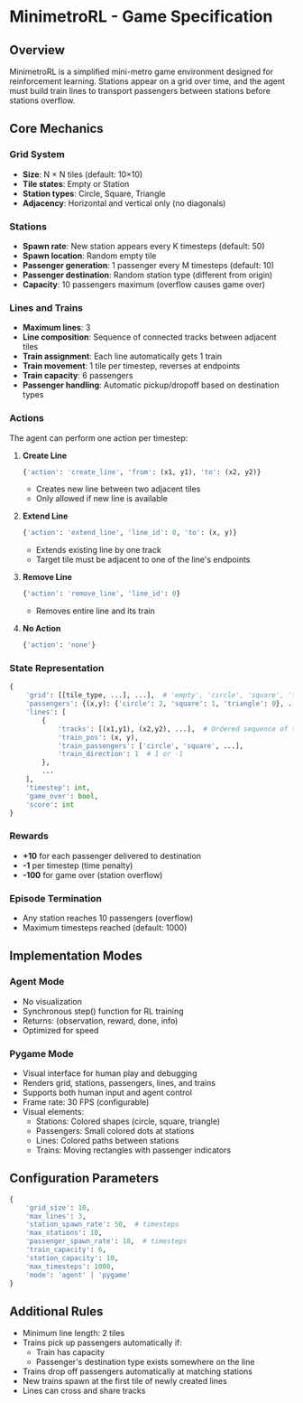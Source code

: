 # MinimetroRL - Game Specification

## Overview
MinimetroRL is a simplified mini-metro game environment designed for reinforcement learning. Stations appear on a grid over time, and the agent must build train lines to transport passengers between stations before stations overflow.

## Core Mechanics

### Grid System
- **Size**: N × N tiles (default: 10×10)
- **Tile states**: Empty or Station
- **Station types**: Circle, Square, Triangle
- **Adjacency**: Horizontal and vertical only (no diagonals)

### Stations
- **Spawn rate**: New station appears every K timesteps (default: 50)
- **Spawn location**: Random empty tile
- **Passenger generation**: 1 passenger every M timesteps (default: 10)
- **Passenger destination**: Random station type (different from origin)
- **Capacity**: 10 passengers maximum (overflow causes game over)

### Lines and Trains
- **Maximum lines**: 3
- **Line composition**: Sequence of connected tracks between adjacent tiles
- **Train assignment**: Each line automatically gets 1 train
- **Train movement**: 1 tile per timestep, reverses at endpoints
- **Train capacity**: 6 passengers
- **Passenger handling**: Automatic pickup/dropoff based on destination types

### Actions
The agent can perform one action per timestep:

1. **Create Line**
   ```python
   {'action': 'create_line', 'from': (x1, y1), 'to': (x2, y2)}
   ```
   - Creates new line between two adjacent tiles
   - Only allowed if new line is available 

2. **Extend Line**
   ```python
   {'action': 'extend_line', 'line_id': 0, 'to': (x, y)}
   ```
   - Extends existing line by one track
   - Target tile must be adjacent to one of the line's endpoints

3. **Remove Line**
   ```python
   {'action': 'remove_line', 'line_id': 0}
   ```
   - Removes entire line and its train

4. **No Action**
   ```python
   {'action': 'none'}
   ```

### State Representation
```python
{
    'grid': [[tile_type, ...], ...],  # 'empty', 'circle', 'square', 'triangle'
    'passengers': {(x,y): {'circle': 2, 'square': 1, 'triangle': 0}, ...},
    'lines': [
        {
            'tracks': [(x1,y1), (x2,y2), ...],  # Ordered sequence of tiles
            'train_pos': (x, y),
            'train_passengers': ['circle', 'square', ...],
            'train_direction': 1  # 1 or -1
        },
        ...
    ],
    'timestep': int,
    'game_over': bool,
    'score': int
}
```

### Rewards
- **+10** for each passenger delivered to destination
- **-1** per timestep (time penalty)
- **-100** for game over (station overflow)

### Episode Termination
- Any station reaches 10 passengers (overflow)
- Maximum timesteps reached (default: 1000)

## Implementation Modes

### Agent Mode
- No visualization
- Synchronous step() function for RL training
- Returns: (observation, reward, done, info)
- Optimized for speed

### Pygame Mode
- Visual interface for human play and debugging
- Renders grid, stations, passengers, lines, and trains
- Supports both human input and agent control
- Frame rate: 30 FPS (configurable)
- Visual elements:
  - Stations: Colored shapes (circle, square, triangle)
  - Passengers: Small colored dots at stations
  - Lines: Colored paths between stations
  - Trains: Moving rectangles with passenger indicators

## Configuration Parameters
```python
{
    'grid_size': 10,
    'max_lines': 3,
    'station_spawn_rate': 50,  # timesteps
    'max_stations': 10,
    'passenger_spawn_rate': 10,  # timesteps
    'train_capacity': 6,
    'station_capacity': 10,
    'max_timesteps': 1000,
    'mode': 'agent' | 'pygame'
}
```

## Additional Rules
- Minimum line length: 2 tiles
- Trains pick up passengers automatically if:
  - Train has capacity
  - Passenger's destination type exists somewhere on the line
- Trains drop off passengers automatically at matching stations
- New trains spawn at the first tile of newly created lines
- Lines can cross and share tracks